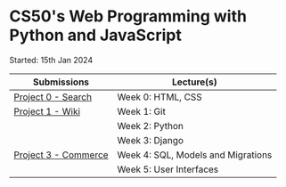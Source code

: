 # CS50's Web Programming with Python and JavaScript

Started: 15th Jan 2024

| Submissions                                  | Lecture(s)                         |
|----------------------------------------------|------------------------------------|
| [Project 0 - Search](./Project00_Search)     | Week 0: HTML, CSS                  |
| [Project 1 - Wiki](./Project01_Wiki)         | Week 1: Git                        |
|                                              | Week 2: Python                     |
|                                              | Week 3: Django                     |
| [Project 3 - Commerce](./Project03_Commerce) | Week 4: SQL, Models and Migrations |
|                                              | Week 5: User Interfaces            |

